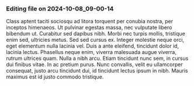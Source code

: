 

### Editing file on 2024-10-08_09-00-14

Class aptent taciti sociosqu ad litora torquent per conubia nostra, per inceptos himenaeos. Ut pulvinar egestas massa, nec vulputate libero bibendum ut. Curabitur sed dapibus nibh. Morbi nec turpis mollis, tristique enim sed, ultricies metus. Sed sed cursus ex. Integer molestie neque orci, eget elementum nulla lacinia vel. Duis a ante eleifend, tincidunt dolor id, lacinia lectus. Phasellus neque enim, viverra malesuada augue viverra, rutrum ultrices quam. Nulla a nibh arcu. Etiam tincidunt nunc sem, in cursus dui finibus vitae. In ac pretium purus. Nunc convallis, velit eu ullamcorper consequat, justo arcu tincidunt dui, id tincidunt lectus ipsum in nibh. Mauris maximus est id justo commodo tristique.


